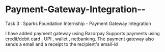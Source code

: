 # Payment-Gateway-Integration--
Task 3 : Sparks Foundation Internship - Payment Gateway Integration 

I have added payment gateway using Razorpay
Supports payments using credit/debit card , UPI , wallet , netbanking.
The payment gateway also sends a email and a receipt to the recipient's email-id
